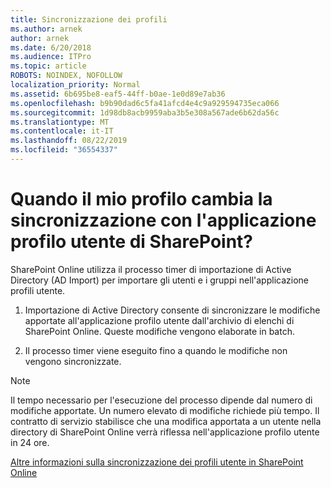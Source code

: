 ```yaml
---
title: Sincronizzazione dei profili
ms.author: arnek
author: arnek
ms.date: 6/20/2018
ms.audience: ITPro
ms.topic: article
ROBOTS: NOINDEX, NOFOLLOW
localization_priority: Normal
ms.assetid: 6b695be8-eaf5-44ff-b0ae-1e0d89e7ab36
ms.openlocfilehash: b9b90dad6c5fa41afcd4e4c9a929594735eca066
ms.sourcegitcommit: 1d98db8acb9959aba3b5e308a567ade6b62da56c
ms.translationtype: MT
ms.contentlocale: it-IT
ms.lasthandoff: 08/22/2019
ms.locfileid: "36554337"
---
```

# <a name="when-do-my-profile-changes-sync-to-the-sharepoint-user-profile-application"></a>Quando il mio profilo cambia la sincronizzazione con l'applicazione profilo utente di SharePoint?

SharePoint Online utilizza il processo timer di importazione di Active Directory (AD Import) per importare gli utenti e i gruppi nell'applicazione profili utente. 
  
1. Importazione di Active Directory consente di sincronizzare le modifiche apportate all'applicazione profilo utente dall'archivio di elenchi di SharePoint Online. Queste modifiche vengono elaborate in batch.
    
2. Il processo timer viene eseguito fino a quando le modifiche non vengono sincronizzate.
    
> [!NOTE]
> Il tempo necessario per l'esecuzione del processo dipende dal numero di modifiche apportate. Un numero elevato di modifiche richiede più tempo. Il contratto di servizio stabilisce che una modifica apportata a un utente nella directory di SharePoint Online verrà riflessa nell'applicazione profilo utente in 24 ore. 
  
[Altre informazioni sulla sincronizzazione dei profili utente in SharePoint Online](https://go.microsoft.com/fwlink/?linkid=875671)
  

